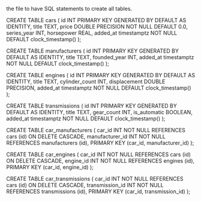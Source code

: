 ﻿the file to have SQL statements to create all tables.

CREATE TABLE cars (
	id INT PRIMARY KEY GENERATED BY DEFAULT AS IDENTITY,
	title TEXT,
	price DOUBLE PRECISION NOT NULL DEFAULT 0.0,
	series_year INT,
	horsepower REAL,
	added_at timestamptz NOT NULL DEFAULT clock_timestamp()
);

CREATE TABLE manufacturers (
	id INT PRIMARY KEY GENERATED BY DEFAULT AS IDENTITY,
	title TEXT,
	founded_year INT,
	added_at timestamptz NOT NULL DEFAULT clock_timestamp()
);

CREATE TABLE engines (
	id INT PRIMARY KEY GENERATED BY DEFAULT AS IDENTITY,
	title TEXT,
	cylinder_count INT,
	displacement DOUBLE PRECISION,
	added_at timestamptz NOT NULL DEFAULT clock_timestamp()
);

CREATE TABLE transmissions (
	id INT PRIMARY KEY GENERATED BY DEFAULT AS IDENTITY,
	title TEXT,
	gear_count INT,
	is_automatic BOOLEAN,
	added_at timestamptz NOT NULL DEFAULT clock_timestamp()
);

CREATE TABLE car_manufacturers (
	car_id INT NOT NULL
        REFERENCES cars (id) ON DELETE CASCADE,
	manufacturer_id INT NOT NULL
		REFERENCES manufacturers (id),
    PRIMARY KEY (car_id, manufacturer_id)
);

CREATE TABLE car_engines (
	car_id INT NOT NULL
        REFERENCES cars (id) ON DELETE CASCADE,
	engine_id INT NOT NULL
		REFERENCES engines (id),
    PRIMARY KEY (car_id, engine_id)
);

CREATE TABLE car_transmissions (
	car_id INT NOT NULL
        REFERENCES cars (id) ON DELETE CASCADE,
	transmission_id INT NOT NULL
		REFERENCES transmissions (id),
    PRIMARY KEY (car_id, transmission_id)
);
